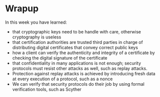 # Wrapup

In this week you have learned:

* that cryptographic keys need to be handle with care, otherwise cryptography is useless
* that certification authorities are trusted third parties in charge of distributing digital certificates that convey correct public keys
* how a client can verify the authenticity and integrity of a certificate by checking the digital signature of the certificate
* that confidentiality in many applications is not enough; security protocols must resist other attacks as well, such as replay attacks. 
* Protection against replay attacks is achieved by introducing fresh data at every execution of a protocol, such as a nonce
* We can verify that security protocols do their job by using formal verification tools, such as Scyther
